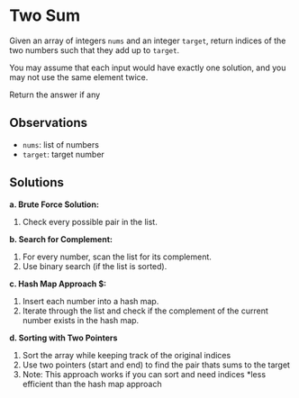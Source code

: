 # Two Sum

Given an array of integers `nums` and an integer `target`, return indices of the two numbers such that they add up to `target`.

You may assume that each input would have exactly one solution, and you may not use the same element twice.

Return the answer if any



## Observations
- `nums`: list of numbers
- `target`: target number

## Solutions
**a. Brute Force Solution:**  
1. Check every possible pair in the list.

**b. Search for Complement:**  
1. For every number, scan the list for its complement.  
2. Use binary search (if the list is sorted).

**c. Hash Map Approach $:**  
1. Insert each number into a hash map.  
2. Iterate through the list and check if the complement of the current number exists in the hash map.

**d. Sorting with Two Pointers**
1. Sort the array while keeping track of the original indices
2. Use two pointers (start and end) to find the pair thats sums to the target
3. Note: This approach works if you can sort and need indices *less efficient than the hash map approach

